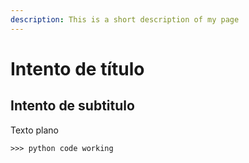 ```yaml
---
description: This is a short description of my page
---
```


# Intento de título
## Intento de subtitulo

Texto plano

```
>>> python code working
```